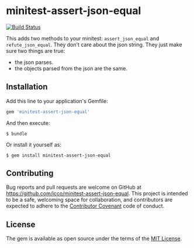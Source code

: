 # minitest-assert-json-equal

[![Build Status](https://travis-ci.org/icco/minitest-assert-json-equal.svg?branch=master)](https://travis-ci.org/icco/minitest-assert-json-equal)

This adds two methods to your minitest: `assert_json_equal` and `refute_json_equal`. They don't care about the json string. They just make sure two things are true:

 - the json parses.
 - the objects parsed from the json are the same.

## Installation

Add this line to your application's Gemfile:

```ruby
gem 'minitest-assert-json-equal'
```

And then execute:

    $ bundle

Or install it yourself as:

    $ gem install minitest-assert-json-equal

## Contributing

Bug reports and pull requests are welcome on GitHub at https://github.com/icco/minitest-assert-json-equal. This project is intended to be a safe, welcoming space for collaboration, and contributors are expected to adhere to the [Contributor Covenant](http://contributor-covenant.org) code of conduct.

## License

The gem is available as open source under the terms of the [MIT License](http://opensource.org/licenses/MIT).
